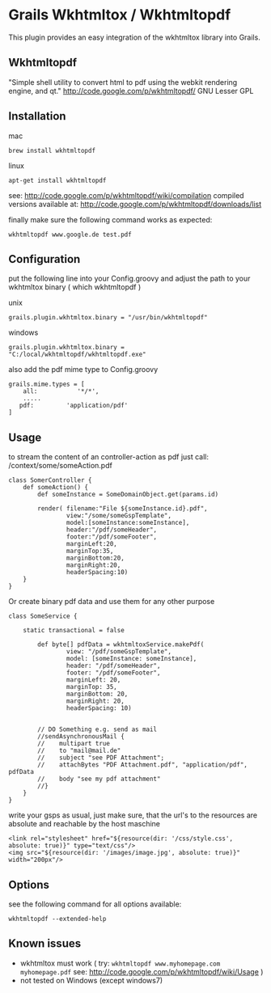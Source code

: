 Grails Wkhtmltox / Wkhtmltopdf 
=========================

This plugin provides an easy integration of the wkhtmltox library into Grails.

Wkhtmltopdf
----------------
"Simple shell utility to convert html to pdf using the webkit rendering engine, and qt."
http://code.google.com/p/wkhtmltopdf/
GNU Lesser GPL

Installation
----------------

mac

    brew install wkhtmltopdf

linux

    apt-get install wkhtmltopdf

see: http://code.google.com/p/wkhtmltopdf/wiki/compilation
compiled versions available at: http://code.google.com/p/wkhtmltopdf/downloads/list

finally make sure the following command works as expected:

    wkhtmltopdf www.google.de test.pdf
    

Configuration
----------------

put the following line into your Config.groovy and adjust the path to your wkhtmltox binary ( which wkhtmltopdf )

unix

    grails.plugin.wkhtmltox.binary = "/usr/bin/wkhtmltopdf"
    
windows
    
    grails.plugin.wkhtmltox.binary = "C:/local/wkhtmltopdf/wkhtmltopdf.exe"
    

also add the pdf mime type to Config.groovy

    grails.mime.types = [
        all:           '*/*',
        .....
       pdf:         'application/pdf'
    ]
    


Usage
----------------

to stream the content of an controller-action as pdf just call: /context/some/someAction.pdf

    class SomerController {
        def someAction() {
            def someInstance = SomeDomainObject.get(params.id)
    
            render( filename:"File ${someInstance.id}.pdf",
                    view:"/some/someGspTemplate",
                    model:[someInstance:someInstance],
                    header:"/pdf/someHeader",
                    footer:"/pdf/someFooter",
                    marginLeft:20,
                    marginTop:35,
                    marginBottom:20,
                    marginRight:20,
                    headerSpacing:10)
        }
    }

Or create binary pdf data and use them for any other purpose

    class SomeService {

        static transactional = false

    		def byte[] pdfData = wkhtmltoxService.makePdf(
                    view: "/pdf/someGspTemplate",
                    model: [someInstance: someInstance],
                    header: "/pdf/someHeader",
                    footer: "/pdf/someFooter",
                    marginLeft: 20,
                    marginTop: 35,
                    marginBottom: 20,
                    marginRight: 20,
                    headerSpacing: 10)
    	
    	
    		// DO Something e.g. send as mail
    		//sendAsynchronousMail {
            //    multipart true
            //    to "mail@mail.de"
            //    subject "see PDF Attachment";
            //    attachBytes "PDF Attachment.pdf", "application/pdf", pdfData
            //    body "see my pdf attachment"
            //}
        }
    }

write your gsps as usual, just make sure, that the url's to the resources are absolute and reachable by the host maschine

    <link rel="stylesheet" href="${resource(dir: '/css/style.css', absolute: true)}" type="text/css"/>
    <img src="${resource(dir: '/images/image.jpg', absolute: true)}" width="200px"/>

Options
----------------

see the following command for all options available:

    wkhtmltopdf --extended-help	

Known issues
----------------

* wkhtmltox must work ( try: `wkhtmltopdf www.myhomepage.com myhomepage.pdf` see: http://code.google.com/p/wkhtmltopdf/wiki/Usage )
* not tested on Windows (except windows7)
